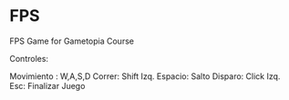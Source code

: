 # FPS
FPS Game for Gametopia Course

Controles:

Movimiento : W,A,S,D
Correr: Shift Izq.
Espacio: Salto
Disparo: Click Izq.
Esc: Finalizar Juego
